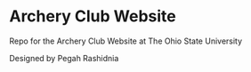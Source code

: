 # Archery Club Website 

Repo for the Archery Club Website at The Ohio State University

Designed by Pegah Rashidnia
